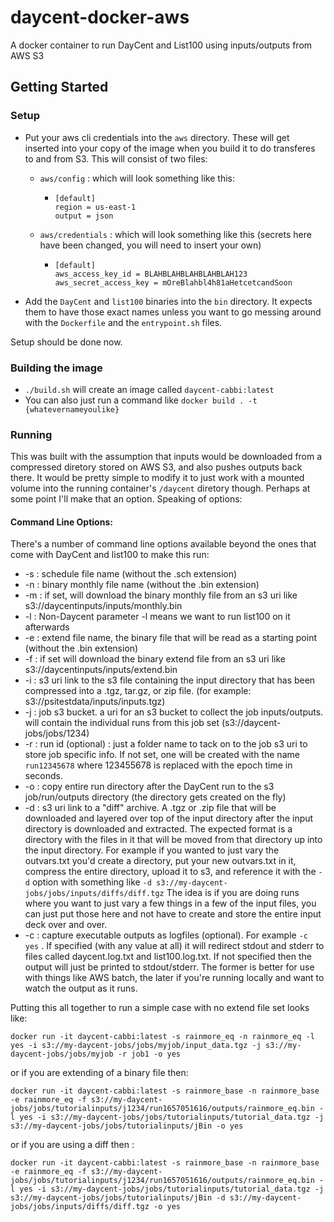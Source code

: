 # daycent-docker-aws
A docker container to run DayCent and List100 using inputs/outputs from AWS S3

## Getting Started
### Setup
- Put your aws cli credentials into the `aws` directory. 
These will get inserted into your copy of the image when you build it to do transferes to and from S3. 
This will consist of two files:

  - `aws/config` : which will look something like this: 
    - ```
      [default]
      region = us-east-1
      output = json
      ```
  - `aws/credentials` : which will look something like this (secrets here have been changed, you will need to insert your own)
    - ```
      [default]
      aws_access_key_id = BLAHBLAHBLAHBLAHBLAH123
      aws_secret_access_key = mOreBlahbl4h81aHetcetcandSoon
      ```
- Add the `DayCent` and `list100` binaries into the `bin` directory. It expects them to have those exact names unless you want to go messing around with the `Dockerfile` and the `entrypoint.sh` files.

Setup should be done now.

### Building the image
- ```./build.sh``` will create an image called `daycent-cabbi:latest`
- You can also just run a command like `docker build . -t {whatevernameyoulike}`

### Running

This was built with the assumption that inputs would be downloaded from a compressed diretory stored on AWS S3, 
and also pushes outputs back there. It would be pretty simple to modify it to just work with a mounted volume into the 
running container's `/daycent` diretory though. Perhaps at some point I'll make that an option. Speaking of options:


#### Command Line Options:

There's a number of command line options available beyond the ones that come with DayCent and list100 to make this run:

- -s : schedule file name (without the .sch extension)
- -n : binary monthly file name (without the .bin extension)
- -m : if set, will download the binary monthly file from an s3 uri like s3://daycentinputs/inputs/monthly.bin
- -l : Non-Daycent parameter -l means we want to run list100 on it afterwards
- -e : extend file name, the binary file that will be read as a starting point (without the .bin extension)
- -f : if set will download the binary extend file from an s3 uri like s3://daycentinputs/inputs/extend.bin
- -i : s3 uri link to the s3 file containing the input directory that has been compressed into a .tgz, tar.gz, or zip file. (for example: s3://psitestdata/inputs/inputs.tgz)
- -j : job s3 bucket. a uri for an s3 bucket to collect the job inputs/outputs. will contain the individual runs from this job set (s3://daycent-jobs/jobs/1234)
- -r : run id (optional) : just a folder name to tack on to the job s3 uri to store job specific info. If not set, one will be created with the name `run12345678` where 123455678 is replaced with the epoch time in seconds.
- -o : copy entire run directory after the DayCent run to the s3 job/run/outputs directory (the directory gets created on the fly)
- -d : s3 uri link to a "diff" archive. A .tgz or .zip file that will be downloaded and layered over top of the input directory after the input directory is downloaded and extracted. 
The expected format is a directory with the files in it that will be moved from that directory up into the input directory. For example if you wanted to just vary the outvars.txt you'd create a directory, put your new outvars.txt in it,
compress the entire directory, upload it to s3, and reference it with the `-d` option with something like `-d s3://my-daycent-jobs/jobs/inputs/diffs/diff.tgz`
The idea is if you are doing runs where you want to just vary a few things in a few of the input files, you can just put those here and not have to create and store the entire input deck over and over.
- -c : capture executable outputs as logfiles (optional). For example `-c yes` . If specified (with any value at all) it will redirect stdout and stderr to files called daycent.log.txt and list100.log.txt. 
If not specified then the output will just be printed to stdout/stderr. The former is better for use with things like AWS batch, the later if you're running locally and want to watch the output as it runs. 

Putting this all together to run a simple case with no extend file set looks like:

`docker run -it daycent-cabbi:latest -s rainmore_eq -n rainmore_eq -l yes -i s3://my-daycent-jobs/jobs/myjob/input_data.tgz -j s3://my-daycent-jobs/jobs/myjob -r job1 -o yes`

or if you are extending of a binary file then:

`docker run -it daycent-cabbi:latest -s rainmore_base -n rainmore_base -e rainmore_eq -f s3://my-daycent-jobs/jobs/tutorialinputs/j1234/run1657051616/outputs/rainmore_eq.bin -l yes -i s3://my-daycent-jobs/jobs/tutorialinputs/tutorial_data.tgz -j s3://my-daycent-jobs/jobs/tutorialinputs/jBin -o yes` 

or if you are using a diff then :

`docker run -it daycent-cabbi:latest -s rainmore_base -n rainmore_base -e rainmore_eq -f s3://my-daycent-jobs/jobs/tutorialinputs/j1234/run1657051616/outputs/rainmore_eq.bin -l yes -i s3://my-daycent-jobs/jobs/tutorialinputs/tutorial_data.tgz -j s3://my-daycent-jobs/jobs/tutorialinputs/jBin -d s3://my-daycent-jobs/jobs/inputs/diffs/diff.tgz -o yes` 

